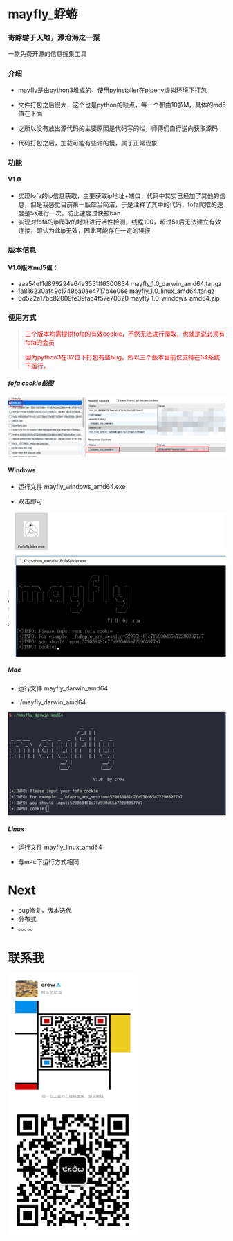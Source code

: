# mayfly_蜉蝣

### 寄蜉蝣于天地，渺沧海之一粟

一款免费开源的信息搜集工具

### 介绍

- mayfly是由python3堆成的，使用pyinstaller在pipenv虚拟环境下打包

- 文件打包之后很大，这个也是python的缺点，每一个都由10多M，具体的md5值在下面

- 之所以没有放出源代码的主要原因是代码写的烂，师傅们自行逆向获取源码

- 代码打包之后，加载可能有些许的慢，属于正常现象

### 功能

#### V1.0 

- 实现fofa的ip信息获取，主要获取ip地址+端口，代码中其实已经加了其他的信息，但是我感觉目前第一版应当简洁，于是注释了其中的代码，fofa爬取的速度是5s进行一次，防止速度过快被ban
- 实现对fofa的ip爬取的地址进行活性检测，线程100，超过5s后无法建立有效连接，即认为此ip无效，因此可能存在一定的误报

### 版本信息

#### V1.0版本md5值：

- aaa54ef1d899224a64a3551ff6300834                   mayfly_1.0_darwin_amd64.tar.gz
- fa816230af49c1749ba0ae4717b4e06e                  mayfly_1.0_linux_amd64.tar.gz
- 6d522a17bc82009fe39fac4f57e70320                   mayfly_1.0_windows_amd64.zip

### 使用方式

> <font color='red'>三个版本均需提供fofa的有效cookie，不然无法进行爬取，也就是说必须有fofa的会员</font>
>
> <font color='red'>因为python3在32位下打包有些bug，所以三个版本目前仅支持在64系统下运行，</font>

##### fofa cookie截图

<img src='pictures/fofa_session.png'>



#### Windows

- 运行文件 mayfly_windows_amd64.exe

- 双击即可

<img src='pictures/windows.png'>

##### Mac

- 运行文件 mayfly_darwin_amd64

- ./mayfly_darwin_amd64

<img src='pictures/mac.png'>

##### Linux

- 运行文件 mayfly_linux_amd64

- 与mac下运行方式相同

# Next

- bug修复，版本迭代
- 分布式
- 。。。。。

# 联系我

<img src='pictures/Wetchat.jpeg' width=300 height=300>

<img src='pictures/gzh.jpg' width=300 height=300>